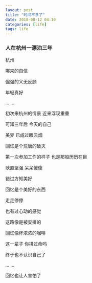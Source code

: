 ```yaml
---
layout: post
title: "时间不多了"
date: 2018-08-12 04:10
categories: [life]
tags: life
---
```


### 人在杭州一漂泊三年



杭州

哪来的自信

倔强的义无反顾

年轻真好



... ...



初次来杭州的情景 近来浮现重重

可知三年后 今天的自己

美梦 已成过眼云烟

回忆是个荒唐的破灭



第一次参加工作的样子 也是那般历历在目

耿直坚强 呆呆傻傻

错过方知美好

回忆是个美好的东西



走走停停

也有过心动的感觉

这路像是被安排的

回忆像杯浓浓的咖啡



这一辈子 你拼过命吗

终于也不认识自己了

... ...

回忆也让人害怕了



